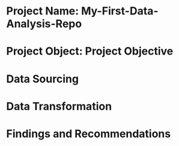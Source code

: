 # Project Name: My-First-Data-Analysis-Repo



# Project Object: Project Objective




# Data Sourcing







# Data Transformation




# Findings and Recommendations
